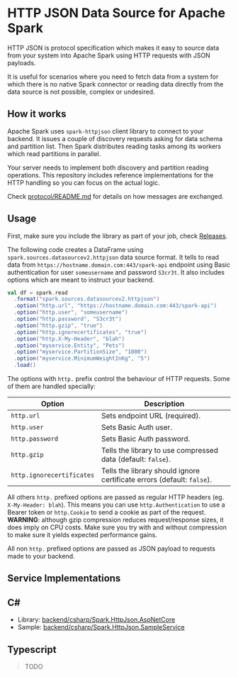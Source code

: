 # HTTP JSON Data Source for Apache Spark

HTTP JSON is protocol specification which makes it easy to source data from your system into Apache Spark using HTTP requests with JSON payloads.

It is useful for scenarios where you need to fetch data from a system for which there is no native Spark connector or reading data directly from the data source is not possible, complex or undesired.

## How it works

Apache Spark uses `spark-httpjson` client library to connect to your backend. It issues a couple of discovery requests asking for data schema and partition list. Then Spark distributes reading tasks among its workers which read partitions in parallel.

Your server needs to implement both discovery and partition reading operations. This repository includes reference implementations for the HTTP handling so you can focus on the actual logic.

Check [protocol/README.md](protocol/README.md) for details on how messages are exchanged.

## Usage

First, make sure you include the library as part of your job, check [Releases](https://github.com/igorgatis/spark-httpjson/releases).

The following code creates a DataFrame using `spark.sources.datasourcev2.httpjson` data source format. It tells to read data from `https://hostname.domain.com:443/spark-api` endpoint using Basic authentication for user `someusername` and password `S3cr3t`. It also includes options which are meant to instruct your backend.

```scala
val df = spark.read
  .format("spark.sources.datasourcev2.httpjson")
  .option("http.url", "https://hostname.domain.com:443/spark-api")
  .option("http.user", "someusername")
  .option("http.password", "S3cr3t")
  .option("http.gzip", "true")
  .option("http.ignorecertificates", "true")
  .option("http.X-My-Header", "blah")
  .option("myservice.Entity", "Pets")
  .option("myservice.PartitionSize", "1000")
  .option("myservice.MinimumWeightInKg", "5")
  .load()
```

The options with `http.` prefix control the behaviour of HTTP requests. Some of them are handled specially:

| Option | Description |
| ------ | ----------- |
| `http.url` | Sets endpoint URL (required). |
| `http.user` | Sets Basic Auth user. |
| `http.password` | Sets Basic Auth password. |
| `http.gzip` | Tells the library to use compressed data (default: `false`). |
| `http.ignorecertificates` | Tells the library should ignore certificate errors (default: `false`). |

All others `http.` prefixed options are passed as regular HTTP headers (eg. `X-My-Header: blah`). This means you can use `http.Authentication` to use a Bearer token or `http.Cookie` to send a cookie as part of the request. **WARNING**: although gzip compression reduces request/response sizes, it does imply on CPU costs. Make sure you try with and without compression to make sure it yields expected performance gains.

All non `http.` prefixed options are passed as JSON payload to requests made to your backend.

## Service Implementations

## C#

* Library: [backend/csharp/Spark.HttpJson.AspNetCore](backend/csharp/Spark.HttpJson.AspNetCore)
* Sample: [backend/csharp/Spark.HttpJson.SampleService](backend/csharp/Spark.HttpJson.SampleService)

## Typescript

> TODO
